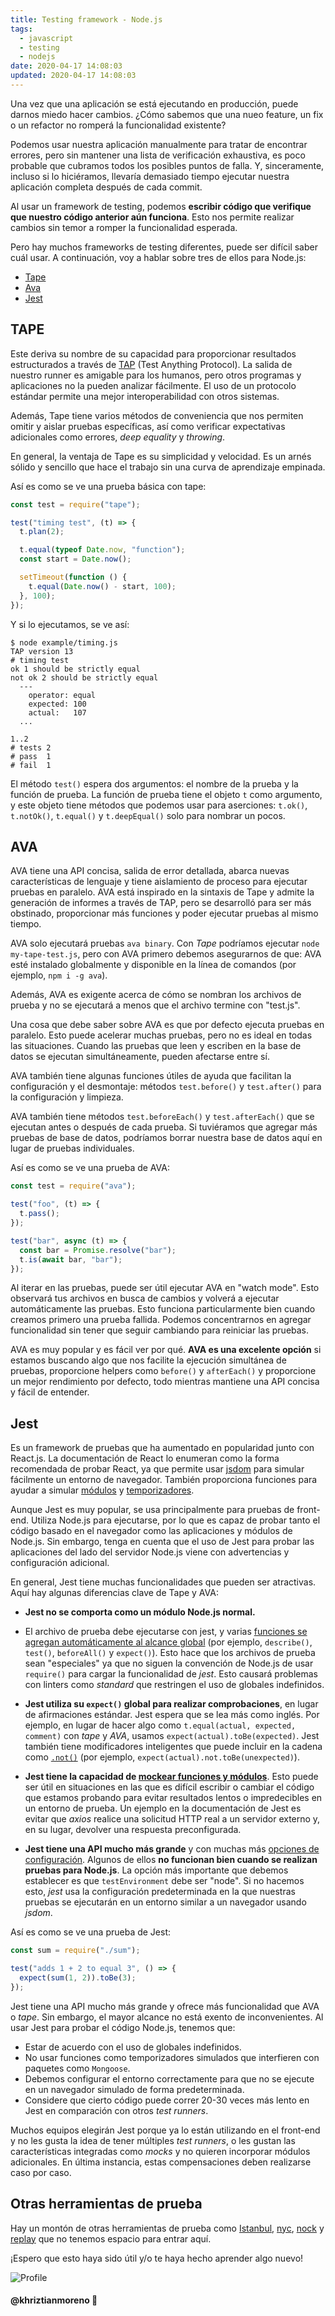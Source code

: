 ```yaml
---
title: Testing framework - Node.js
tags:
  - javascript
  - testing
  - nodejs
date: 2020-04-17 14:08:03
updated: 2020-04-17 14:08:03
---
```


Una vez que una aplicación se está ejecutando en producción, puede darnos miedo hacer cambios. ¿Cómo sabemos que una nueo feature, un fix o un refactor no romperá la funcionalidad existente?

Podemos usar nuestra aplicación manualmente para tratar de encontrar errores, pero sin mantener una lista de verificación exhaustiva, es poco probable que cubramos todos los posibles puntos de falla. Y, sinceramente, incluso si lo hiciéramos, llevaría demasiado tiempo ejecutar nuestra aplicación completa después de cada commit.

Al usar un framework de testing, podemos **escribir código que verifique que nuestro código anterior aún funciona**. Esto nos permite realizar cambios sin temor a romper la funcionalidad esperada.

Pero hay muchos frameworks de testing diferentes, puede ser difícil saber cuál usar. A continuación, voy a hablar sobre tres de ellos para Node.js:

- [Tape](https://github.com/substack/tape)
- [Ava](https://github.com/avajs/ava)
- [Jest](https://jestjs.io)

## TAPE

Este deriva su nombre de su capacidad para proporcionar resultados estructurados a través de [TAP](https://testanything.org/) (Test Anything Protocol). La salida de nuestro runner es amigable para los humanos, pero otros programas y aplicaciones no la pueden analizar fácilmente. El uso de un protocolo estándar permite una mejor interoperabilidad con otros sistemas.

Además, Tape tiene varios métodos de conveniencia que nos permiten omitir y aislar pruebas específicas, así como verificar expectativas adicionales como errores, _deep equality_ y _throwing_.

En general, la ventaja de Tape es su simplicidad y velocidad. Es un arnés sólido y sencillo que hace el trabajo sin una curva de aprendizaje empinada.

Así es como se ve una prueba básica con tape:

```javascript
const test = require("tape");

test("timing test", (t) => {
  t.plan(2);

  t.equal(typeof Date.now, "function");
  const start = Date.now();

  setTimeout(function () {
    t.equal(Date.now() - start, 100);
  }, 100);
});
```

Y si lo ejecutamos, se ve así:

```shell
$ node example/timing.js
TAP version 13
# timing test
ok 1 should be strictly equal
not ok 2 should be strictly equal
  ---
    operator: equal
    expected: 100
    actual:   107
  ...

1..2
# tests 2
# pass  1
# fail  1
```

El método `test()` espera dos argumentos: el nombre de la prueba y la función de prueba. La función de prueba tiene el objeto `t` como argumento, y este objeto tiene métodos que podemos usar para aserciones: `t.ok()`, `t.notOk()`, `t.equal()` y `t.deepEqual()` solo para nombrar un pocos.

## AVA

AVA tiene una API concisa, salida de error detallada, abarca nuevas características de lenguaje y tiene aislamiento de proceso para ejecutar pruebas en paralelo. AVA está inspirado en la sintaxis de Tape y admite la generación de informes a través de TAP, pero se desarrolló para ser más obstinado, proporcionar más funciones y poder ejecutar pruebas al mismo tiempo.

AVA solo ejecutará pruebas `ava binary`. Con _Tape_ podríamos ejecutar `node my-tape-test.js`, pero con AVA primero debemos asegurarnos de que: AVA esté instalado globalmente y disponible en la línea de comandos (por ejemplo, `npm i -g ava`).

Además, AVA es exigente acerca de cómo se nombran los archivos de prueba y no se ejecutará a menos que el archivo termine con "test.js".

Una cosa que debe saber sobre AVA es que por defecto ejecuta pruebas en paralelo. Esto puede acelerar muchas pruebas, pero no es ideal en todas las situaciones. Cuando las pruebas que leen y escriben en la base de datos se ejecutan simultáneamente, pueden afectarse entre sí.

AVA también tiene algunas funciones útiles de ayuda que facilitan la configuración y el desmontaje: métodos `test.before()` y `test.after()` para la configuración y limpieza.

AVA también tiene métodos `test.beforeEach()` y `test.afterEach()` que se ejecutan antes o después de cada prueba. Si tuviéramos que agregar más pruebas de base de datos, podríamos borrar nuestra base de datos aquí en lugar de pruebas individuales.

Así es como se ve una prueba de AVA:

```javascript
const test = require("ava");

test("foo", (t) => {
  t.pass();
});

test("bar", async (t) => {
  const bar = Promise.resolve("bar");
  t.is(await bar, "bar");
});
```

Al iterar en las pruebas, puede ser útil ejecutar AVA en "watch mode". Esto observará tus archivos en busca de cambios y volverá a ejecutar automáticamente las pruebas. Esto funciona particularmente bien cuando creamos primero una prueba fallida. Podemos concentrarnos en agregar funcionalidad sin tener que seguir cambiando para reiniciar las pruebas.

AVA es muy popular y es fácil ver por qué. **AVA es una excelente opción** si estamos buscando algo que nos facilite la ejecución simultánea de pruebas, proporcione helpers como `before()` y `afterEach()` y proporcione un mejor rendimiento por defecto, todo mientras mantiene una API concisa y fácil de entender.

## Jest

Es un framework de pruebas que ha aumentado en popularidad junto con React.js. La documentación de React lo enumeran como la forma recomendada de probar React, ya que permite usar [jsdom](https://github.com/jsdom/jsdom) para simular fácilmente un entorno de navegador. También proporciona funciones para ayudar a simular [módulos](https://jestjs.io/docs/en/manual-mocks) y [temporizadores](https://jestjs.io/docs/en/timer-mocks).

Aunque Jest es muy popular, se usa principalmente para pruebas de front-end. Utiliza Node.js para ejecutarse, por lo que es capaz de probar tanto el código basado en el navegador como las aplicaciones y módulos de Node.js. Sin embargo, tenga en cuenta que el uso de Jest para probar las aplicaciones del lado del servidor Node.js viene con advertencias y configuración adicional.

En general, Jest tiene muchas funcionalidades que pueden ser atractivas. Aquí hay algunas diferencias clave de Tape y AVA:

- **Jest no se comporta como un módulo Node.js normal.**

- El archivo de prueba debe ejecutarse con jest, y varias [funciones se agregan automáticamente al alcance global](https://jestjs.io/docs/en/api) (por ejemplo, `describe()`, `test()`, `beforeAll()` y `expect()`). Esto hace que los archivos de prueba sean "especiales" ya que no siguen la convención de Node.js de usar `require()` para cargar la funcionalidad de _jest_. Esto causará problemas con linters como _standard_ que restringen el uso de globales indefinidos.

- **Jest utiliza su `expect()` global para realizar comprobaciones**, en lugar de afirmaciones estándar. Jest espera que se lea más como inglés. Por ejemplo, en lugar de hacer algo como `t.equal(actual, expected, comment)` con _tape_ y _AVA_, usamos `expect(actual).toBe(expected)`. Jest también tiene modificadores inteligentes que puede incluir en la cadena como [`.not()`](https://jestjs.io/docs/en/expect) (por ejemplo, `expect(actual).not.toBe(unexpected)`).

- **Jest tiene la capacidad de [mockear funciones y módulos](https://jestjs.io/docs/en/mock-functions)**. Esto puede ser útil en situaciones en las que es difícil escribir o cambiar el código que estamos probando para evitar resultados lentos o impredecibles en un entorno de prueba. Un ejemplo en la documentación de Jest es evitar que _axios_ realice una solicitud HTTP real a un servidor externo y, en su lugar, devolver una respuesta preconfigurada.

- **Jest tiene una API mucho más grande** y con muchas más [opciones de configuración](https://jestjs.io/docs/en/configuration). Algunos de ellos **no funcionan bien cuando se realizan pruebas para Node.js**. La opción más importante que debemos establecer es que `testEnvironment` debe ser "node". Si no hacemos esto, _jest_ usa la configuración predeterminada en la que nuestras pruebas se ejecutarán en un entorno similar a un navegador usando _jsdom_.

Así es como se ve una prueba de Jest:

```javascript
const sum = require("./sum");

test("adds 1 + 2 to equal 3", () => {
  expect(sum(1, 2)).toBe(3);
});
```

Jest tiene una API mucho más grande y ofrece más funcionalidad que AVA o _tape_. Sin embargo, el mayor alcance no está exento de inconvenientes. Al usar Jest para probar el código Node.js, tenemos que:

- Estar de acuerdo con el uso de globales indefinidos.
- No usar funciones como temporizadores simulados que interfieren con paquetes como `Mongoose`.
- Debemos configurar el entorno correctamente para que no se ejecute en un navegador simulado de forma predeterminada.
- Considere que cierto código puede correr 20-30 veces más lento en Jest en comparación con otros _test runners_.

Muchos equipos elegirán Jest porque ya lo están utilizando en el front-end y no les gusta la idea de tener múltiples _test runners_, o les gustan las características integradas como _mocks_ y no quieren incorporar módulos adicionales. En última instancia, estas compensaciones deben realizarse caso por caso.

## Otras herramientas de prueba

Hay un montón de otras herramientas de prueba como [Istanbul](https://istanbul.js.org/), [nyc](https://github.com/istanbuljs/nyc), [nock](https://www.npmjs.com/package/nock) y [replay](https://www.npmjs.com/package/replay) que no tenemos espacio para entrar aquí.

¡Espero que esto haya sido útil y/o te haya hecho aprender algo nuevo!

![Profile](https://res.cloudinary.com/khriztianmoreno/image/upload/c_scale,w_148/v1591324337/KM-brand/stickers/sticker-3_2x.png)

#### @khriztianmoreno 🚀
